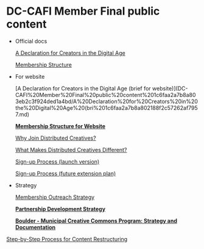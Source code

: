 # DC-CAFI Member Final public content

- Official docs
    
    [A Declaration for Creators in the Digital Age](DC-CAFI%20Member%20Final%20public%20content%201c6faa2a7b8a803eb2c3f924ded1a4bd/A%20Declaration%20for%20Creators%20in%20the%20Digital%20Age%201c6faa2a7b8a80dfa119c43a243f3e42.md)
    
    [Membership Structure](DC-CAFI%20Member%20Final%20public%20content%201c6faa2a7b8a803eb2c3f924ded1a4bd/Membership%20Structure%201c6faa2a7b8a80b8aa42ffc7d8931369.md)
    

- For website
    
    [A Declaration for Creators in the Digital Age (brief for website)](DC-CAFI%20Member%20Final%20public%20content%201c6faa2a7b8a803eb2c3f924ded1a4bd/A%20Declaration%20for%20Creators%20in%20the%20Digital%20Age%20(bri%201c6faa2a7b8a802188f2c57262af7957.md)
    
    [**Membership Structure for Website**](DC-CAFI%20Member%20Final%20public%20content%201c6faa2a7b8a803eb2c3f924ded1a4bd/Membership%20Structure%20for%20Website%201c6faa2a7b8a806f8530e5df5f059500.md)
    
    [Why Join Distributed Creatives?](DC-CAFI%20Member%20Final%20public%20content%201c6faa2a7b8a803eb2c3f924ded1a4bd/Why%20Join%20Distributed%20Creatives%201c6faa2a7b8a809999e3f7636e62adfd.md)
    
    [What Makes Distributed Creatives Different?](DC-CAFI%20Member%20Final%20public%20content%201c6faa2a7b8a803eb2c3f924ded1a4bd/What%20Makes%20Distributed%20Creatives%20Different%201c6faa2a7b8a801f8313ff699f212659.md)
    
    [Sign-up Process (launch version)](DC-CAFI%20Member%20Final%20public%20content%201c6faa2a7b8a803eb2c3f924ded1a4bd/Sign-up%20Process%20(launch%20version)%201c6faa2a7b8a80f0baadea3e279e44be.md)
    
    [Sign-up Process (future extension plan)](DC-CAFI%20Member%20Final%20public%20content%201c6faa2a7b8a803eb2c3f924ded1a4bd/Sign-up%20Process%20(future%20extension%20plan)%201c6faa2a7b8a8033a5a8e02a9403b382.md)
    

- Strategy
    
    [Membership Outreach Strategy](DC-CAFI%20Member%20Final%20public%20content%201c6faa2a7b8a803eb2c3f924ded1a4bd/Membership%20Outreach%20Strategy%201c6faa2a7b8a809f86c0eab2a8f3dc1c.md)
    
    [**Partnership Development Strategy** ](DC-CAFI%20Member%20Final%20public%20content%201c6faa2a7b8a803eb2c3f924ded1a4bd/Partnership%20Development%20Strategy%201c6faa2a7b8a8007a78ce032c861f685.md)
    
    [**Boulder - Municipal Creative Commons Program: Strategy and Documentation**](DC-CAFI%20Member%20Final%20public%20content%201c6faa2a7b8a803eb2c3f924ded1a4bd/Boulder%20-%20Municipal%20Creative%20Commons%20Program%20Strat%201c6faa2a7b8a80e89ae3dd6d11c60334.md)
    

[Step-by-Step Process for Content Restructuring](DC-CAFI%20Member%20Final%20public%20content%201c6faa2a7b8a803eb2c3f924ded1a4bd/Step-by-Step%20Process%20for%20Content%20Restructuring%201cdfaa2a7b8a80478eb8e974dbadf198.md)